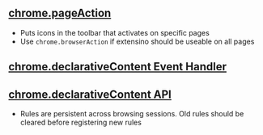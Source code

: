 
## [chrome.pageAction](https://developer.chrome.com/extensions/pageAction)

- Puts icons in the toolbar that activates on specific pages
- Use `chrome.browserAction` if extensino should be useable on all pages

## [chrome.declarativeContent Event Handler](https://developer.chrome.com/extensions/events#declarative)

## [chrome.declarativeContent API](https://developer.chrome.com/extensions/declarativeContent)

- Rules are persistent across browsing sessions. Old rules should be cleared before registering new rules